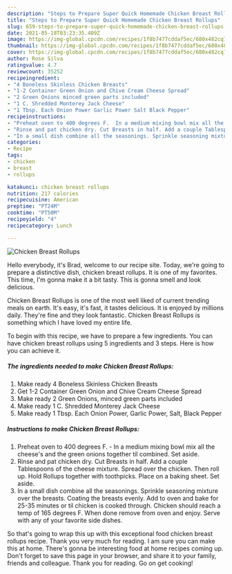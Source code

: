 ```yaml
---
description: "Steps to Prepare Super Quick Homemade Chicken Breast Rollups"
title: "Steps to Prepare Super Quick Homemade Chicken Breast Rollups"
slug: 659-steps-to-prepare-super-quick-homemade-chicken-breast-rollups
date: 2021-05-18T03:23:35.409Z
image: https://img-global.cpcdn.com/recipes/1f8b7477cddaf5ec/680x482cq70/chicken-breast-rollups-recipe-main-photo.jpg
thumbnail: https://img-global.cpcdn.com/recipes/1f8b7477cddaf5ec/680x482cq70/chicken-breast-rollups-recipe-main-photo.jpg
cover: https://img-global.cpcdn.com/recipes/1f8b7477cddaf5ec/680x482cq70/chicken-breast-rollups-recipe-main-photo.jpg
author: Rose Silva
ratingvalue: 4.7
reviewcount: 35252
recipeingredient:
- "4 Boneless Skinless Chicken Breasts"
- "1-2 Container Green Onion and Chive Cream Cheese Spread"
- "2 Green Onions minced green parts included"
- "1 C. Shredded Monterey Jack Cheese"
- "1 Tbsp. Each Onion Power Garlic Power Salt Black Pepper"
recipeinstructions:
- "Preheat oven to 400 degrees F.  In a medium mixing bowl mix all the cheese&#39;s and the green onions together til combined. Set aside."
- "Rinse and pat chicken dry. Cut Breasts in half. Add a couple Tablespoons of the cheese mixture. Spread over the chicken. Then roll up. Hold Rollups together with toothpicks. Place on a baking sheet. Set aside."
- "In a small dish combine all the seasonings. Sprinkle seasoning mixture over the breasts. Coating the breasts evenly. Add to oven and bake for 25-35 minutes or til chicken is cooked through. Chicken should reach a temp of 165 degrees F. When done remove from oven and enjoy. Serve with any of your favorite side dishes."
categories:
- Recipe
tags:
- chicken
- breast
- rollups

katakunci: chicken breast rollups 
nutrition: 217 calories
recipecuisine: American
preptime: "PT24M"
cooktime: "PT50M"
recipeyield: "4"
recipecategory: Lunch

---
```



![Chicken Breast Rollups](https://img-global.cpcdn.com/recipes/1f8b7477cddaf5ec/680x482cq70/chicken-breast-rollups-recipe-main-photo.jpg)

Hello everybody, it's Brad, welcome to our recipe site. Today, we're going to prepare a distinctive dish, chicken breast rollups. It is one of my favorites. This time, I'm gonna make it a bit tasty. This is gonna smell and look delicious.



Chicken Breast Rollups is one of the most well liked of current trending meals on earth. It's easy, it's fast, it tastes delicious. It is enjoyed by millions daily. They're fine and they look fantastic. Chicken Breast Rollups is something which I have loved my entire life.


To begin with this recipe, we have to prepare a few ingredients. You can have chicken breast rollups using 5 ingredients and 3 steps. Here is how you can achieve it.

<!--inarticleads1-->

##### The ingredients needed to make Chicken Breast Rollups:

1. Make ready 4 Boneless Skinless Chicken Breasts
1. Get 1-2 Container Green Onion and Chive Cream Cheese Spread
1. Make ready 2 Green Onions, minced green parts included
1. Make ready 1 C. Shredded Monterey Jack Cheese
1. Make ready 1 Tbsp. Each Onion Power, Garlic Power, Salt, Black Pepper




<!--inarticleads2-->

##### Instructions to make Chicken Breast Rollups:

1. Preheat oven to 400 degrees F.  - In a medium mixing bowl mix all the cheese&#39;s and the green onions together til combined. Set aside.
1. Rinse and pat chicken dry. Cut Breasts in half. Add a couple Tablespoons of the cheese mixture. Spread over the chicken. Then roll up. Hold Rollups together with toothpicks. Place on a baking sheet. Set aside.
1. In a small dish combine all the seasonings. Sprinkle seasoning mixture over the breasts. Coating the breasts evenly. Add to oven and bake for 25-35 minutes or til chicken is cooked through. Chicken should reach a temp of 165 degrees F. When done remove from oven and enjoy. Serve with any of your favorite side dishes.




So that's going to wrap this up with this exceptional food chicken breast rollups recipe. Thank you very much for reading. I am sure you can make this at home. There's gonna be interesting food at home recipes coming up. Don't forget to save this page in your browser, and share it to your family, friends and colleague. Thank you for reading. Go on get cooking!
